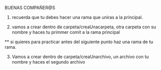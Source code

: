 BUENAS COMPAÑER@S

1. recuerda que tu debes hacer una rama que uniras a la principal.

2. vamos a crear dentro de carpeta/creaUnacarpeta, otra carpeta con su nombre y haces tu primmer comit a la rama principal

** si quieres para practicar antes del siguiente punto haz una rama de tu rama. 

3. Vamos a crear dentro de carpeta/creaUnarchivo, un archivo con tu nombre y haces el segundo archivo